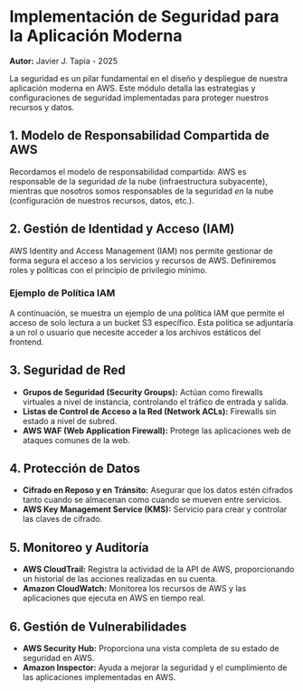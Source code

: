 # Implementación de Seguridad para la Aplicación Moderna

**Autor:** Javier J. Tapia - 2025

La seguridad es un pilar fundamental en el diseño y despliegue de nuestra aplicación moderna en AWS. Este módulo detalla las estrategias y configuraciones de seguridad implementadas para proteger nuestros recursos y datos.

## 1. Modelo de Responsabilidad Compartida de AWS

Recordamos el modelo de responsabilidad compartida: AWS es responsable de la seguridad *de* la nube (infraestructura subyacente), mientras que nosotros somos responsables de la seguridad *en* la nube (configuración de nuestros recursos, datos, etc.).

## 2. Gestión de Identidad y Acceso (IAM)

AWS Identity and Access Management (IAM) nos permite gestionar de forma segura el acceso a los servicios y recursos de AWS. Definiremos roles y políticas con el principio de privilegio mínimo.

### Ejemplo de Política IAM

A continuación, se muestra un ejemplo de una política IAM que permite el acceso de solo lectura a un bucket S3 específico. Esta política se adjuntaría a un rol o usuario que necesite acceder a los archivos estáticos del frontend.

## 3. Seguridad de Red

*   **Grupos de Seguridad (Security Groups):** Actúan como firewalls virtuales a nivel de instancia, controlando el tráfico de entrada y salida.
*   **Listas de Control de Acceso a la Red (Network ACLs):** Firewalls sin estado a nivel de subred.
*   **AWS WAF (Web Application Firewall):** Protege las aplicaciones web de ataques comunes de la web.

## 4. Protección de Datos

*   **Cifrado en Reposo y en Tránsito:** Asegurar que los datos estén cifrados tanto cuando se almacenan como cuando se mueven entre servicios.
*   **AWS Key Management Service (KMS):** Servicio para crear y controlar las claves de cifrado.

## 5. Monitoreo y Auditoría

*   **AWS CloudTrail:** Registra la actividad de la API de AWS, proporcionando un historial de las acciones realizadas en su cuenta.
*   **Amazon CloudWatch:** Monitorea los recursos de AWS y las aplicaciones que ejecuta en AWS en tiempo real.

## 6. Gestión de Vulnerabilidades

*   **AWS Security Hub:** Proporciona una vista completa de su estado de seguridad en AWS.
*   **Amazon Inspector:** Ayuda a mejorar la seguridad y el cumplimiento de las aplicaciones implementadas en AWS.
